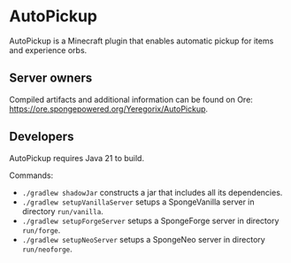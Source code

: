 # AutoPickup

AutoPickup is a Minecraft plugin that enables automatic pickup for items and experience orbs.

## Server owners

Compiled artifacts and additional information can be found on Ore: https://ore.spongepowered.org/Yeregorix/AutoPickup.

## Developers

AutoPickup requires Java 21 to build.

Commands:

- `./gradlew shadowJar` constructs a jar that includes all its dependencies.
- `./gradlew setupVanillaServer` setups a SpongeVanilla server in directory `run/vanilla`.
- `./gradlew setupForgeServer` setups a SpongeForge server in directory `run/forge`.
- `./gradlew setupNeoServer` setups a SpongeNeo server in directory `run/neoforge`.
